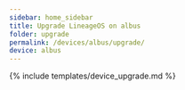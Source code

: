 ```yaml
---
sidebar: home_sidebar
title: Upgrade LineageOS on albus
folder: upgrade
permalink: /devices/albus/upgrade/
device: albus
---
```

{% include templates/device_upgrade.md %}
